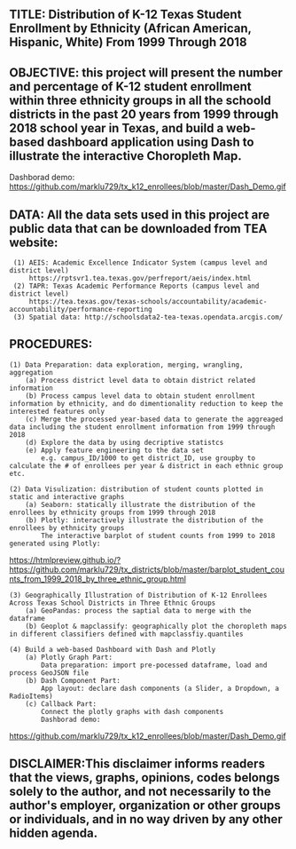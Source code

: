 ## TITLE: Distribution of K-12 Texas Student Enrollment by Ethnicity (African American, Hispanic, White) From 1999 Through 2018 

## OBJECTIVE: this project will present the number and percentage of K-12 student enrollment within three ethnicity groups in all the schoold districts in the past 20 years from 1999 through 2018 school year in Texas, and build a web-based dashboard application using Dash to illustrate the interactive Choropleth Map.

Dashborad demo:
https://github.com/marklu729/tx_k12_enrollees/blob/master/Dash_Demo.gif


## DATA: All the data sets used in this project are public data that can be downloaded from TEA website:
     (1) AEIS: Academic Excellence Indicator System (campus level and district level)
         https://rptsvr1.tea.texas.gov/perfreport/aeis/index.html
     (2) TAPR: Texas Academic Performance Reports (campus level and district level)
         https://tea.texas.gov/texas-schools/accountability/academic-accountability/performance-reporting
     (3) Spatial data: http://schoolsdata2-tea-texas.opendata.arcgis.com/

## PROCEDURES:
    (1) Data Preparation: data exploration, merging, wrangling, aggregation
        (a) Process district level data to obtain district related information
        (b) Process campus level data to obtain student enrollment information by ethnicity, and do dimentionality reduction to keep the interested features only
        (c) Merge the processed year-based data to generate the aggreaged data including the student enrollment information from 1999 through 2018
        (d) Explore the data by using decriptive statistcs
        (e) Apply feature engineering to the data set 
            e.g. campus_ID/1000 to get district_ID, use groupby to calculate the # of enrollees per year & district in each ethnic group etc.
            
    (2) Data Visulization: distribution of student counts plotted in static and interactive graphs
        (a) Seaborn: statically illustrate the distribution of the enrollees by ethnicity groups from 1999 through 2018
        (b) Plotly: interactively illustrate the distribution of the enrollees by ethnicity groups
            The interactive barplot of student counts from 1999 to 2018 generated using Plotly:
   https://htmlpreview.github.io/?https://github.com/marklu729/tx_districts/blob/master/barplot_student_counts_from_1999_2018_by_three_ethnic_group.html
   
    (3) Geographically Illustration of Distribution of K-12 Enrollees Across Texas School Districts in Three Ethnic Groups 
        (a) GeoPandas: process the saptial data to merge with the dataframe
        (b) Geoplot & mapclassify: geographically plot the choropleth maps in different classifiers defined with mapclassfiy.quantiles   
        
    (4) Build a web-based Dashboard with Dash and Plotly
        (a) Plotly Graph Part:
            Data preparation: import pre-pocessed dataframe, load and process GeoJSON file
        (b) Dash Component Part:
            App layout: declare dash components (a Slider, a Dropdown, a RadioItems)   
        (c) Callback Part:
            Connect the plotly graphs with dash components          
            Dashborad demo:
   https://github.com/marklu729/tx_k12_enrollees/blob/master/Dash_Demo.gif

## DISCLAIMER:This disclaimer informs readers that the views, graphs, opinions, codes belongs solely to the author, and not necessarily to the author's employer, organization or other groups or individuals, and in no way driven by any other hidden agenda.
